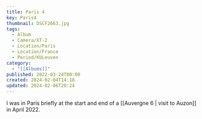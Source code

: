 ```yaml
---
title: Paris 4
key: Paris4
thumbnail: DSCF2663.jpg
tags:
  - Album
  - Camera/XT-2
  - Location/Paris
  - Location/France
  - Period/KULeuven
category:
  - "[[Albums]]"
published: 2022-03-24T00:00
created: 2024-02-04T14:18
updated: 2024-02-06T20:24
---
```

I was in Paris briefly at the start and end of a [[Auvergne 6 | visit to Auzon]] in April 2022.
